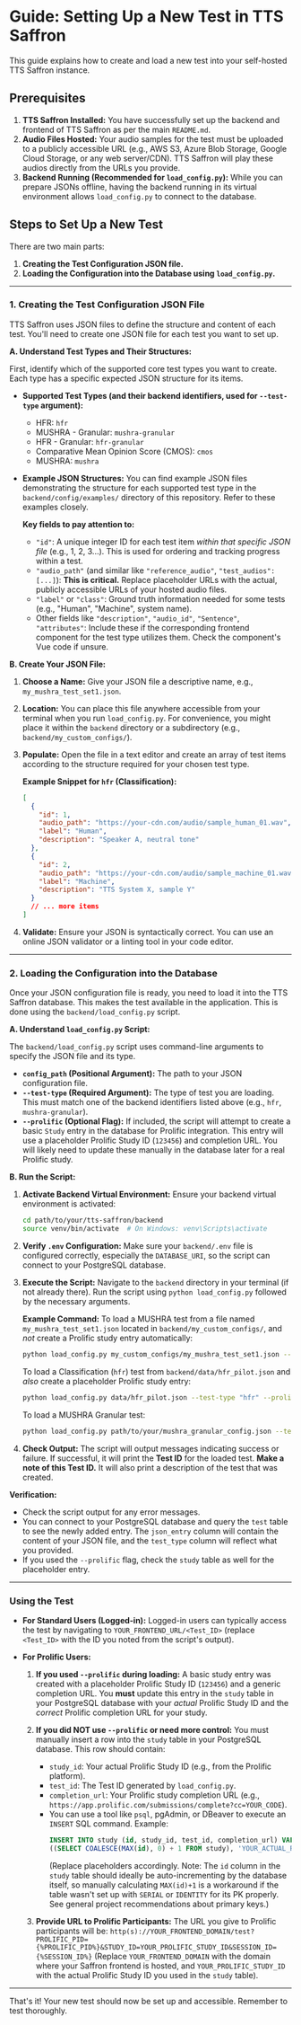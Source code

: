 # Guide: Setting Up a New Test in TTS Saffron

This guide explains how to create and load a new test into your self-hosted TTS Saffron instance.

## Prerequisites

1.  **TTS Saffron Installed:** You have successfully set up the backend and frontend of TTS Saffron as per the main `README.md`.
2.  **Audio Files Hosted:** Your audio samples for the test must be uploaded to a publicly accessible URL (e.g., AWS S3, Azure Blob Storage, Google Cloud Storage, or any web server/CDN). TTS Saffron will play these audios directly from the URLs you provide.
3.  **Backend Running (Recommended for `load_config.py`):** While you can prepare JSONs offline, having the backend running in its virtual environment allows `load_config.py` to connect to the database.

## Steps to Set Up a New Test

There are two main parts:
1.  **Creating the Test Configuration JSON file.**
2.  **Loading the Configuration into the Database using `load_config.py`.**

---

### 1. Creating the Test Configuration JSON File

TTS Saffron uses JSON files to define the structure and content of each test. You'll need to create one JSON file for each test you want to set up.

**A. Understand Test Types and Their Structures:**

First, identify which of the supported core test types you want to create. Each type has a specific expected JSON structure for its items.

*   **Supported Test Types (and their backend identifiers, used for `--test-type` argument):**
    *   HFR: `hfr`
    *   MUSHRA - Granular: `mushra-granular`
    *   HFR - Granular: `hfr-granular`
    *   Comparative Mean Opinion Score (CMOS): `cmos`
    *   MUSHRA: `mushra`

*   **Example JSON Structures:**
    You can find example JSON files demonstrating the structure for each supported test type in the `backend/config/examples/` directory of this repository. Refer to these examples closely.

    **Key fields to pay attention to:**
    *   `"id"`: A unique integer ID for each test item *within that specific JSON file* (e.g., 1, 2, 3...). This is used for ordering and tracking progress within a test.
    *   `"audio_path"` (and similar like `"reference_audio"`, `"test_audios": [...]`): **This is critical.** Replace placeholder URLs with the actual, publicly accessible URLs of your hosted audio files.
    *   `"label"` or `"class"`: Ground truth information needed for some tests (e.g., "Human", "Machine", system name).
    *   Other fields like `"description"`, `"audio_id"`, `"Sentence"`, `"attributes"`: Include these if the corresponding frontend component for the test type utilizes them. Check the component's Vue code if unsure.

**B. Create Your JSON File:**

1.  **Choose a Name:** Give your JSON file a descriptive name, e.g., `my_mushra_test_set1.json`.
2.  **Location:** You can place this file anywhere accessible from your terminal when you run `load_config.py`. For convenience, you might place it within the `backend` directory or a subdirectory (e.g., `backend/my_custom_configs/`).
3.  **Populate:** Open the file in a text editor and create an array of test items according to the structure required for your chosen test type.

    **Example Snippet for `hfr` (Classification):**
    ```json
    [
      {
        "id": 1,
        "audio_path": "https://your-cdn.com/audio/sample_human_01.wav",
        "label": "Human",
        "description": "Speaker A, neutral tone"
      },
      {
        "id": 2,
        "audio_path": "https://your-cdn.com/audio/sample_machine_01.wav",
        "label": "Machine",
        "description": "TTS System X, sample Y"
      }
      // ... more items
    ]
    ```

4.  **Validate:** Ensure your JSON is syntactically correct. You can use an online JSON validator or a linting tool in your code editor.

---

### 2. Loading the Configuration into the Database

Once your JSON configuration file is ready, you need to load it into the TTS Saffron database. This makes the test available in the application. This is done using the `backend/load_config.py` script.

**A. Understand `load_config.py` Script:**

The `backend/load_config.py` script uses command-line arguments to specify the JSON file and its type.

*   **`config_path` (Positional Argument):** The path to your JSON configuration file.
*   **`--test-type` (Required Argument):** The type of test you are loading. This must match one of the backend identifiers listed above (e.g., `hfr`, `mushra-granular`).
*   **`--prolific` (Optional Flag):** If included, the script will attempt to create a basic `Study` entry in the database for Prolific integration. This entry will use a placeholder Prolific Study ID (`123456`) and completion URL. You will likely need to update these manually in the database later for a real Prolific study.

**B. Run the Script:**

1.  **Activate Backend Virtual Environment:**
    Ensure your backend virtual environment is activated:
    ```bash
    cd path/to/your/tts-saffron/backend
    source venv/bin/activate  # On Windows: venv\Scripts\activate
    ```

2.  **Verify `.env` Configuration:**
    Make sure your `backend/.env` file is configured correctly, especially the `DATABASE_URI`, so the script can connect to your PostgreSQL database.

3.  **Execute the Script:**
    Navigate to the `backend` directory in your terminal (if not already there).
    Run the script using `python load_config.py` followed by the necessary arguments.

    **Example Command:**
    To load a MUSHRA test from a file named `my_mushra_test_set1.json` located in `backend/my_custom_configs/`, and *not* create a Prolific study entry automatically:
    ```bash
    python load_config.py my_custom_configs/my_mushra_test_set1.json --test-type "mushra"
    ```

    To load a Classification (`hfr`) test from `backend/data/hfr_pilot.json` and *also* create a placeholder Prolific study entry:
    ```bash
    python load_config.py data/hfr_pilot.json --test-type "hfr" --prolific
    ```

    To load a MUSHRA Granular test:
    ```bash
    python load_config.py path/to/your/mushra_granular_config.json --test-type "mushra-granular"
    ```

4.  **Check Output:**
    The script will output messages indicating success or failure. If successful, it will print the **Test ID** for the loaded test. **Make a note of this Test ID.**
    It will also print a description of the test that was created.

**Verification:**
*   Check the script output for any error messages.
*   You can connect to your PostgreSQL database and query the `test` table to see the newly added entry. The `json_entry` column will contain the content of your JSON file, and the `test_type` column will reflect what you provided.
*   If you used the `--prolific` flag, check the `study` table as well for the placeholder entry.

---

### Using the Test

*   **For Standard Users (Logged-in):**
    Logged-in users can typically access the test by navigating to `YOUR_FRONTEND_URL/<Test_ID>` (replace `<Test_ID>` with the ID you noted from the script's output).

*   **For Prolific Users:**
    1.  **If you used `--prolific` during loading:** A basic study entry was created with a placeholder Prolific Study ID (`123456`) and a generic completion URL. You **must** update this entry in the `study` table in your PostgreSQL database with your *actual* Prolific Study ID and the *correct* Prolific completion URL for your study.
    2.  **If you did NOT use `--prolific` or need more control:** You must manually insert a row into the `study` table in your PostgreSQL database. This row should contain:
        *   `study_id`: Your actual Prolific Study ID (e.g., from the Prolific platform).
        *   `test_id`: The Test ID generated by `load_config.py`.
        *   `completion_url`: Your Prolific study completion URL (e.g., `https://app.prolific.com/submissions/complete?cc=YOUR_CODE`).
        *   You can use a tool like `psql`, pgAdmin, or DBeaver to execute an `INSERT` SQL command. Example:
            ```sql
            INSERT INTO study (id, study_id, test_id, completion_url) VALUES
            ((SELECT COALESCE(MAX(id), 0) + 1 FROM study), 'YOUR_ACTUAL_PROLIFIC_STUDY_ID', YOUR_SAFFRON_TEST_ID, 'YOUR_PROLIFIC_COMPLETION_URL');
            ```
            (Replace placeholders accordingly. Note: The `id` column in the `study` table should ideally be auto-incrementing by the database itself, so manually calculating `MAX(id)+1` is a workaround if the table wasn't set up with `SERIAL` or `IDENTITY` for its PK properly. See general project recommendations about primary keys.)

    3.  **Provide URL to Prolific Participants:**
        The URL you give to Prolific participants will be:
        `http(s)://YOUR_FRONTEND_DOMAIN/test?PROLIFIC_PID={%PROLIFIC_PID%}&STUDY_ID=YOUR_PROLIFIC_STUDY_ID&SESSION_ID={%SESSION_ID%}`
        (Replace `YOUR_FRONTEND_DOMAIN` with the domain where your Saffron frontend is hosted, and `YOUR_PROLIFIC_STUDY_ID` with the actual Prolific Study ID you used in the `study` table).

---

That's it! Your new test should now be set up and accessible. Remember to test thoroughly.
